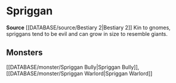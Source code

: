 ﻿---
id: '309'
name: Spriggan
rarity: Common
source: '[[DATABASE/source/Bestiary 2|Bestiary 2]]'
trait:
- Spriggan
type: Trait

---
# Spriggan

**Source** [[DATABASE/source/Bestiary 2|Bestiary 2]] 
Kin to gnomes, spriggans tend to be evil and can grow in size to resemble giants.

## Monsters

[[DATABASE/monster/Spriggan Bully|Spriggan Bully]], [[DATABASE/monster/Spriggan Warlord|Spriggan Warlord]]